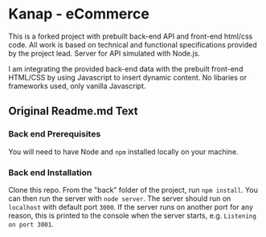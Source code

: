 # Kanap - eCommerce #

This is a forked project with prebuilt back-end API and front-end html/css code. All work is based on technical and functional specifications provided by the project lead. Server for API simulated with Node.js.

I am integrating the provided back-end data with the prebuilt front-end HTML/CSS by using Javascript to insert dynamic content. No libaries or frameworks used, only vanilla Javascript. 


## Original Readme.md Text ##

### Back end Prerequisites ###

You will need to have Node and `npm` installed locally on your machine.

### Back end Installation ###

Clone this repo. From the "back" folder of the project, run `npm install`. You 
can then run the server with `node server`. 
The server should run on `localhost` with default port `3000`. If the
server runs on another port for any reason, this is printed to the
console when the server starts, e.g. `Listening on port 3001`.
